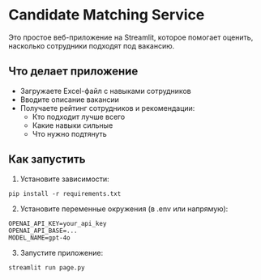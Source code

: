 # Candidate Matching Service

Это простое веб-приложение на Streamlit, которое помогает оценить, насколько сотрудники подходят под вакансию.

## Что делает приложение

- Загружаете Excel-файл с навыками сотрудников
- Вводите описание вакансии
- Получаете рейтинг сотрудников и рекомендации:
  - Кто подходит лучше всего
  - Какие навыки сильные
  - Что нужно подтянуть

## Как запустить

1. Установите зависимости:

```
pip install -r requirements.txt
```

2. Установите переменные окружения (в .env или напрямую):

```
OPENAI_API_KEY=your_api_key
OPENAI_API_BASE=...
MODEL_NAME=gpt-4o
```

3. Запустите приложение:

```
streamlit run page.py
```